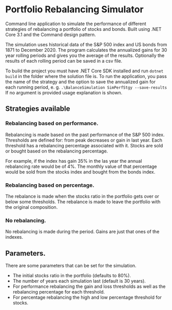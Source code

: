 # Portfolio Rebalancing Simulator
Command line application to simulate the performance of different strategies of rebalancing a portfolio of stocks and bonds. Built using .NET Core 3.1 and the Command design pattern.

The simulation uses historical data of the S&P 500 index and US bonds from 1871 to December 2020. The program calculates the annualized gains for 30 year rolling periods and gives you the average of the results. Optionally the results of each rolling period can be saved in a csv file.

To build the project you must have .NET Core SDK installed and run `dotnet build` in the folder where the solution file is.
To run the application, you pass the name of the strategy and the option to save the annualized gain for each running period, e. g. `.\BalanceSimulation SimPerfStgy --save-results`  
If no argument is provided usage explanation is shown.

## Strategies available
### Rebalancing based on performance.  
Rebalancing is made based on the past performance of the S&P 500 index. Thresholds are defined for: from peak decreases or gain in last year. Each threshold has a rebalancing percentage associated with it. Stocks are sold or bought based on the rebalancing percentage.

For example, if the index has gain 35% in the las year the annual rebalancing rate would be of 4%. The monthly value of that percentage would be sold from the stocks index and bought from the bonds index.  

### Rebalancing based on percentage.
The rebalance is made when the stocks ratio in the portfolio gets over or below some thresholds. The rebalance is made to leave the portfolio with the original composition.

### No rebalancing.
No rebalancing is made during the period. Gains are just that ones of the indexes.

## Parameters.
There are some parameters that can be set for the simulation.
- The initial stocks ratio in the portfolio (defaults to 80%).  
- The number of years each simulation last (default is 30 years).
- For performance rebalancing the gain and loss thresholds as well as the rebalancing percentage for each threshold.  
- For percentage rebalancing the high and low percentage threshold for stocks.  

